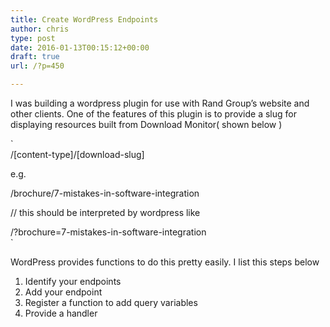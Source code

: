 ```yaml
---
title: Create WordPress Endpoints
author: chris
type: post
date: 2016-01-13T00:15:12+00:00
draft: true
url: /?p=450

---
```

I was building a wordpress plugin for use with Rand Group&#8217;s website and other clients. One of the features of this plugin is to provide a slug for displaying resources built from Download Monitor( shown below )

`<br />
/[content-type]/[download-slug]</p>
<p>e.g.</p>
<p>/brochure/7-mistakes-in-software-integration</p>
<p>// this should be interpreted by wordpress like</p>
<p>/?brochure=7-mistakes-in-software-integration<br />
` 

WordPress provides functions to do this pretty easily. I list this steps below

  1. Identify your endpoints
  2. Add your endpoint
  3. Register a function to add query variables
  4. Provide a handler